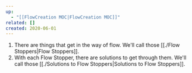 ```yaml
---
up:
  - "[[FlowCreation MOC|FlowCreation MOC]]"
related: []
created: 2020-06-01
---
```


1. There are things that get in the way of flow. We'll call those [[./Flow Stoppers|Flow Stoppers]].
2. With each Flow Stopper, there are solutions to get through them. We'll call those [[./Solutions to Flow Stoppers|Solutions to Flow Stoppers]].